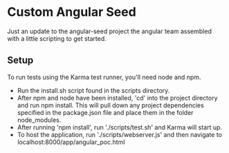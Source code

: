 Custom Angular Seed
===================

Just an update to the angular-seed project the angular team assembled with a little scripting to get started.

Setup
-------------------

To run tests using the Karma test runner, you'll need node and npm. 

 - Run the install.sh script found in the scripts directory.
 - After npm and node have been installed, 'cd' into the project directory and run npm install. This will pull down any project dependencies specified in the package.json file and place them in the folder node_modules.
 - After running 'npm install', run './scripts/test.sh' and Karma will start up.
 - To host the application, run './scripts/webserver.js' and then navigate to localhost:8000/app/angular_poc.html

